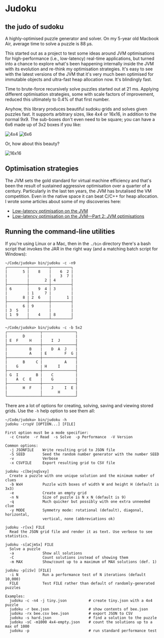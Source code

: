 # Judoku
## the judo of sudoku

A highly-optimised puzzle generator and solver. On my 5-year old Macbook Air, average time to solve a puzzle is 88 µs.

This started out as a project to test some ideas around JVM optimisations for high-performance (i.e., low-latency) real-time applications, but turned into a chance to explore what's been happening internally inside the JVM with its evolution and re-think my optimisation strategies. It's easy to see with the latest versions of the JVM that it's very much been optimised for immutable objects and ultra-fast heap allocation now. It's blindingly fast.

Time to brute-force recursively solve puzzles started out at 21 ms. Applying different optimisation strategies, some with scale factors of improvement, reduced this ultimately to 0.4% of that first number.

Anyhow, this library produces beautiful sudoku grids and solves given puzzles fast. It supports arbitrary sizes,
like 4x4 or 16x16, in addition to the normal 9x9. The sub-boxes don't even need to be square; you can have a 6x6 made up of 3x2 boxes if you like:

![4x4](https://i.imgur.com/l2uHIKX.png)
![6x6](https://i.imgur.com/zIxxBzf.png)

Or, how about this beauty?

![16x16](https://i.imgur.com/40Z018O.png)

## Optimisation strategies

The JVM sets the gold standard for virtual machine efficiency and that's been the result of sustained aggressive optimisation over a quarter of a century. Particularly in the last ten years, the JVM has brutalised the VM competition. Even in the native space it can beat C/C++ for heap allocation. I wrote some articles about some of my discoveries here:

- [Low-latency optimisation on the JVM](https://www.linkedin.com/pulse/low-latency-optimisation-jvm-steve-ball/)
- [Low-latency optimisation on the JVM—Part 2: JVM optimisations](https://www.linkedin.com/pulse/low-latency-optimisation-jvmpart-2-jvm-optimisations-steve-ball/)

## Running the command-line utilities

If you're using Linux or a Mac, then in the `./bin` directory there's a bash script that invokes the JAR in the right way (and a matching batch script for Windows):
```
~/Code/judoku> bin/judoku -c -n9
┌─────────┬─────────┬─────────┐
|       5 |    8    |    6  2 |
|         |         |    3  7 |
|         |       2 | 4       |
├─────────┼─────────┼─────────┤
| 6       |    9  4 | 3       |
|         | 1     7 |         |
|       8 | 2  6    |       1 |
├─────────┼─────────┼─────────┤
|       6 | 9       |         |
| 3  5    |         |         |
| 1  9    |    4    | 8       |
└─────────┴─────────┴─────────┘

~/Code/judoku> bin/judoku -c -b 5x2
┌───────────────┬───────────────┐
|       D       |               |
| E  F     H    |    I  J       |
├───────────────┼───────────────┤
|          B    |    D  A  J    |
|          A    | E        F  G |
├───────────────┼───────────────┤
|       B     C |          A    |
|    G          | H     I       |
├───────────────┼───────────────┤
| G  I        B |    C          |
|    A  C  E    |    G          |
├───────────────┼───────────────┤
|       H  F    |    J     I  E |
|               |       H       |
└───────────────┴───────────────┘
```
There are a lot of options for creating, solving, saving and viewing stored grids. Use the `-h` help option to see them all:
```
~/Code/judoku> bin/judoku -h
judoku -crspV [OPTION...] [FILE]

First option must be a mode specifier:
  -c Create  -r Read  -s Solve  -p Performance  -V Version

Common options:
  -j JSONFILE    Write resulting grid to JSON file
  -S SEED        Seed the random number generator with the number SEED
  -v             Verbose
  -x CSVFILE     Export resulting grid to CSV file

judoku -c[bejnqSvxy]
  Create a puzzle with one unique solution and the minimum number of clues
  -b WxH         Puzzle with boxes of width W and height H (default is 3x3)
  -e             Create an empty grid
  -n N           Size of puzzle is N x N (default is 9)
  -q             Much quicker but possibly with one extra unneeded clue
  -y MODE        Symmetry mode: rotational (default), diagonal, horizontal,
                 vertical, none (abbreviations ok)

judoku -r[vx] FILE
  Read the JSON grid file and render it as text. Use verbose to see statistics.

judoku -s[aCjmSx] FILE
  Solve a puzzle
  -a             Show all solutions
  -C             Count solutions instead of showing them
  -m MAX         Show/count up to a maximum of MAX solutions (def. 1)

judoku -p[iSv] [FILE]
  -i N           Run a performance test of N iterations (default 10,000)
  FILE           Test FILE rather than default of randomly-generated puzzles

Examples:
  judoku -c -n4 -j tiny.json          # create tiny.json with a 4x4 puzzle
  judoku -r bee.json                  # show contents of bee.json
  judoku -rx bee.csv bee.json         # export JSON to CSV
  judoku -s hard.json                 # find a solution to the puzzle
  judoku -sC -m1000 4x4-empty.json    # count the solutions up to a max of 1000
  judoku -p                           # run standard performance test
```
